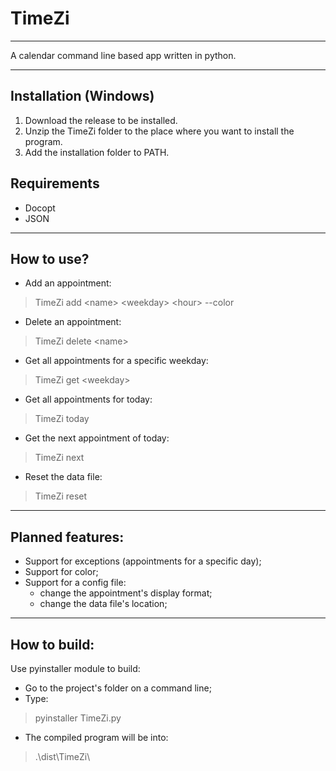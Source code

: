 # TimeZi
---
A calendar command line based app written in python.

---
 ## Installation (Windows)


1. Download the release to be installed.
2. Unzip the TimeZi folder to the place where you want to install the program.
3. Add the installation folder to PATH.

## Requirements

- Docopt
- JSON


---
## How to use?

- Add an appointment:
> TimeZi  add  \<name>  \<weekday>  \<hour> \--color

- Delete an appointment:
> TimeZi  delete  \<name>

- Get all appointments for a specific weekday:
> TimeZi  get  \<weekday>

- Get all appointments for today:
> TimeZi  today

- Get the next appointment of today:
> TimeZi  next

- Reset the data file:
> TimeZi  reset

---
## Planned features:

- Support for exceptions (appointments for a specific day);
- Support for color;
- Support for a config file:
    - change the appointment's display format;
    - change the data file's location;

---
## How to build:

Use pyinstaller module to build:
- Go to the project's folder on a command line;
- Type:
>pyinstaller TimeZi.py
- The compiled program will be into:
>.\dist\TimeZi\
